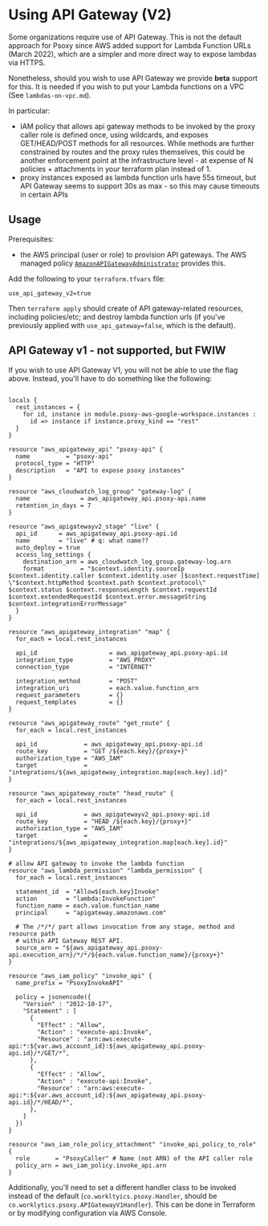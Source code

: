 # Using API Gateway (V2)

Some organizations require use of API Gateway. This is not the default approach for Psoxy since AWS added support for Lambda Function URLs (March 2022), which are a simpler and more direct way to expose lambdas via HTTPS.

Nonetheless, should you wish to use API Gateway we provide **beta** support for this. It is needed if you wish to put your Lambda functions on a VPC (See `lambdas-on-vpc.md`).

In particular:

- IAM policy that allows api gateway methods to be invoked by the proxy caller role is defined once, using wildcards, and exposes GET/HEAD/POST methods for all resources. While methods are further constrained by routes and the proxy rules themselves, this could be another enforcement point at the infrastructure level - at expense of N policies + attachments in your terraform plan instead of 1.
- proxy instances exposed as lambda function urls have 55s timeout, but API Gateway seems to support 30s as max - so this may cause timeouts in certain APIs

## Usage

Prerequisites:

- the AWS principal (user or role) to provision API gateways. The AWS managed policy [`AmazonAPIGatewayAdministrator`](https://docs.aws.amazon.com/aws-managed-policy/latest/reference/AmazonAPIGatewayAdministrator.html) provides this.

Add the following to your `terraform.tfvars` file:

```hcl
use_api_gateway_v2=true
```

Then `terraform apply` should create of API gateway-related resources, including policies/etc; and destroy lambda function urls (if you've previously applied with `use_api_gateway=false`, which is the default).

## API Gateway v1 - not supported, but FWIW

If you wish to use API Gateway V1, you will not be able to use the flag above. Instead, you'll have to do something like the following:

```hcl

locals {
  rest_instances = {
    for id, instance in module.psoxy-aws-google-workspace.instances :
      id => instance if instance.proxy_kind == "rest"
  }
}

resource "aws_apigateway_api" "psoxy-api" {
  name          = "psoxy-api"
  protocol_type = "HTTP"
  description   = "API to expose psoxy instances"
}

resource "aws_cloudwatch_log_group" "gateway-log" {
  name              = aws_apigateway_api.psoxy-api.name
  retention_in_days = 7
}

resource "aws_apigatewayv2_stage" "live" {
  api_id      = aws_apigateway_api.psoxy-api.id
  name        = "live" # q: what name??
  auto_deploy = true
  access_log_settings {
    destination_arn = aws_cloudwatch_log_group.gateway-log.arn
    format          = "$context.identity.sourceIp $context.identity.caller $context.identity.user [$context.requestTime] \"$context.httpMethod $context.path $context.protocol\" $context.status $context.responseLength $context.requestId $context.extendedRequestId $context.error.messageString $context.integrationErrorMessage"
  }
}

resource "aws_apigateway_integration" "map" {
  for_each = local.rest_instances

  api_id                    = aws_apigateway_api.psoxy-api.id
  integration_type          = "AWS_PROXY"
  connection_type           = "INTERNET"

  integration_method        = "POST"
  integration_uri           = each.value.function_arn
  request_parameters        = {}
  request_templates         = {}
}

resource "aws_apigateway_route" "get_route" {
  for_each = local.rest_instances

  api_id             = aws_apigateway_api.psoxy-api.id
  route_key          = "GET /${each.key}/{proxy+}"
  authorization_type = "AWS_IAM"
  target             = "integrations/${aws_apigateway_integration.map[each.key].id}"
}

resource "aws_apigateway_route" "head_route" {
  for_each = local.rest_instances

  api_id             = aws_apigatewayv2_api.psoxy-api.id
  route_key          = "HEAD /${each.key}/{proxy+}"
  authorization_type = "AWS_IAM"
  target             = "integrations/${aws_apigateway_integration.map[each.key].id}"
}

# allow API gateway to invoke the lambda function
resource "aws_lambda_permission" "lambda_permission" {
  for_each = local.rest_instances

  statement_id  = "Allow${each.key}Invoke"
  action        = "lambda:InvokeFunction"
  function_name = each.value.function_name
  principal     = "apigateway.amazonaws.com"

  # The /*/*/ part allows invocation from any stage, method and resource path
  # within API Gateway REST API.
  source_arn = "${aws_apigateway_api.psoxy-api.execution_arn}/*/*/${each.value.function_name}/{proxy+}"
}

resource "aws_iam_policy" "invoke_api" {
  name_prefix = "PsoxyInvokeAPI"

  policy = jsonencode({
    "Version" : "2012-10-17",
    "Statement" : [
      {
        "Effect" : "Allow",
        "Action" : "execute-api:Invoke",
        "Resource" : "arn:aws:execute-api:*:${var.aws_account_id}:${aws_apigateway_api.psoxy-api.id}/*/GET/*",
      },
      {
        "Effect" : "Allow",
        "Action" : "execute-api:Invoke",
        "Resource" : "arn:aws:execute-api:*:${var.aws_account_id}:${aws_apigateway_api.psoxy-api.id}/*/HEAD/*",
      },
    ]
  })
}

resource "aws_iam_role_policy_attachment" "invoke_api_policy_to_role" {
  role       = "PsoxyCaller" # Name (not ARN) of the API caller role
  policy_arn = aws_iam_policy.invoke_api.arn
}

```

Additionally, you'll need to set a different handler class to be invoked instead of the default (`co.workltyics.psoxy.Handler`, should be `co.worklytics.psoxy.APIGatewayV1Handler`). This can be done in Terraform or by modifying configuration via AWS Console.
